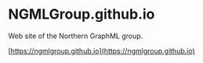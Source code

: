 # NGMLGroup.github.io

Web site of the Northern GraphML group.

[https://ngmlgroup.github.io](https://ngmlgroup.github.io)
